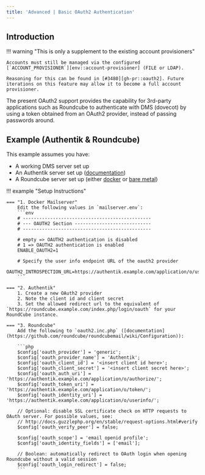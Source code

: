 ```yaml
---
title: 'Advanced | Basic OAuth2 Authentication'
---
```


## Introduction

!!! warning "This is only a supplement to the existing account provisioners"

    Accounts must still be managed via the configured [`ACCOUNT_PROVISIONER`][env::account-provisioner] (FILE or LDAP).

    Reasoning for this can be found in [#3480][gh-pr::oauth2]. Future iterations on this feature may allow it to become a full account provisioner.

[gh-pr::oauth2]: https://github.com/docker-mailserver/docker-mailserver/pull/3480
[env::account-provisioner]: ../environment.md#account_provisioner

The present OAuth2 support provides the capability for 3rd-party applications such as Roundcube to authenticate with DMS (dovecot) by using a token obtained from an OAuth2 provider, instead of passing passwords around.

## Example (Authentik & Roundcube)

This example assumes you have:

- A working DMS server set up
- An Authentik server set up ([documentation](https://goauthentik.io/docs/installation/))
- A Roundcube server set up (either [docker](https://hub.docker.com/r/roundcube/roundcubemail/) or [bare metal](https://github.com/roundcube/roundcubemail/wiki/Installation))

!!! example "Setup Instructions"

    === "1. Docker Mailserver"
        Edit the following values in `mailserver.env`:
        ```env
        # -----------------------------------------------
        # --- OAUTH2 Section ----------------------------
        # -----------------------------------------------

        # empty => OAUTH2 authentication is disabled
        # 1 => OAUTH2 authentication is enabled
        ENABLE_OAUTH2=1

        # Specify the user info endpoint URL of the oauth2 provider
        OAUTH2_INTROSPECTION_URL=https://authentik.example.com/application/o/userinfo/
        ```

    === "2. Authentik"
        1. Create a new OAuth2 provider
        2. Note the client id and client secret
        3. Set the allowed redirect url to the equivalent of `https://roundcube.example.com/index.php/login/oauth` for your RoundCube instance.

    === "3. Roundcube"
        Add the following to `oauth2.inc.php` ([documentation](https://github.com/roundcube/roundcubemail/wiki/Configuration)):

        ```php
        $config['oauth_provider'] = 'generic';
        $config['oauth_provider_name'] = 'Authentik';
        $config['oauth_client_id'] = '<insert client id here>';
        $config['oauth_client_secret'] = '<insert client secret here>';
        $config['oauth_auth_uri'] = 'https://authentik.example.com/application/o/authorize/';
        $config['oauth_token_uri'] = 'https://authentik.example.com/application/o/token/';
        $config['oauth_identity_uri'] = 'https://authentik.example.com/application/o/userinfo/';

        // Optional: disable SSL certificate check on HTTP requests to OAuth server. For possible values, see:
        // http://docs.guzzlephp.org/en/stable/request-options.html#verify
        $config['oauth_verify_peer'] = false;

        $config['oauth_scope'] = 'email openid profile';
        $config['oauth_identity_fields'] = ['email'];

        // Boolean: automatically redirect to OAuth login when opening Roundcube without a valid session
        $config['oauth_login_redirect'] = false;
        ```
